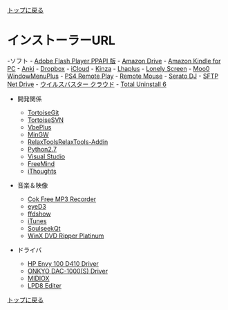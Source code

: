 [トップに戻る](../index.md)

# インストーラーURL

-ソフト
	- [Adobe Flash Player PPAPI 版](https://get.adobe.com/jp/flashplayer/?no_redirect)
	- [Amazon Drive](https://www.amazon.co.jp/gp/drive/app-download)
	- [Amazon Kindle for PC](https://www.amazon.co.jp/Kindle-for-PC-Windows-%E3%83%80%E3%82%A6%E3%83%B3%E3%83%AD%E3%83%BC%E3%83%89/dp/B011UEHYWQ)
	- [Anki](https://apps.ankiweb.net/)
	- [Dropbox](https://www.dropbox.com/ja/install)
	- [iCloud](https://support.apple.com/ja-jp/HT204283)
	- [Kinza](https://www.kinza.jp/download/)
	- [Lhaplus](http://www.vector.co.jp/soft/win95/util/se169348.html)
	- [Lonely Screen](http://as.lonelyscreen.com/)
	- [Moo0 WindowMenuPlus](http://w.directoryofshareware.com/getit/moo0_windowmenuplus/)
	- [PS4 Remote Play](https://remoteplay.dl.playstation.net/remoteplay/lang/jp/index.html)
	- [Remote Mouse](http://www.remotemouse.net/)
	- [Serato DJ](https://serato.com/dj/downloads/win/login)
	- [SFTP Net Drive](http://www.sftpnetdrive.com/)
	- [ウイルスバスター クラウド](http://safe.trendmicro.jp/products/vb.aspx)
	- [Total Uninstall 6](https://total-uninstall.jp.uptodown.com/windows)

- 開発関係
	- [TortoiseGit](http://www.aise.ics.saitama-u.ac.jp/~gotoh/HowToInstallTortoiseGit.html)
	- [TortoiseSVN](http://wiki.tracpath.com/TortoiseSVN/%E3%83%80%E3%82%A6%E3%83%B3%E3%83%AD%E3%83%BC%E3%83%89%E3%81%A8%E3%82%A4%E3%83%B3%E3%82%B9%E3%83%88%E3%83%BC%E3%83%AB)
	- [VbePlus](http://www.vector.co.jp/soft/dl/win95/prog/se176543.html)
	- [MinGW](http://windows.blogo.jp/programming/install_mingw_gcc)
	- [RelaxToolsRelaxTools-Addin](https://github.com/RelaxTools/RelaxTools-Addin/releases)
	- [Python2.7](http://qiita.com/icecream177/items/8f855a5d8d10150a3e2a)
	- [Visual Studio](https://www.visualstudio.com/ja/downloads/)
	- [FreeMind](https://ja.osdn.net/projects/freemind/)
	- [iThoughts](https://www.toketaware.com/ithoughts-win)

- 音楽＆映像
	- [Cok Free MP3 Recorder](http://www.coksoft.com/mp3recorder.htm)
	- [eyeD3](https://www49.atwiki.jp/draemonash/pages/99.html)
	- [ffdshow](https://ja.osdn.net/projects/ffdshow-tryout/)
	- [iTunes](http://www.apple.com/jp/itunes/download/)
	- [SoulseekQt](http://www.soulseekqt.net/news/node/1)
	- [WinX DVD Ripper Platinum](http://winx-dvd-ripper-platinum.software.informer.com/%E3%83%80%E3%82%A6%E3%83%B3%E3%83%AD%E3%83%BC%E3%83%89/)

- ドライバ
	- [HP Envy 100 D410 Driver](http://support.hp.com/jp-ja/drivers/selfservice/hp-envy-100-e-all-in-one-printer-series-d410/4073853/model/4073737#Z7_3054ICK0K8UDA0AQC11TA930C7)
	- [ONKYO DAC-1000(S) Driver](http://www.jp.onkyo.com/support/audiovisual/download/driver/p3000r_dac1000.htm)
	- [MIDIOX](http://www.midiox.com/)
	- [LPD8 Editer](http://www.akaipro.com/product/lpd8#downloads)

[トップに戻る](../index.md)

